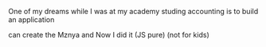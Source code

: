 One of my dreams while I was at my academy studing accounting is to build an application

can create the Mznya and Now I did it (JS pure) (not for kids)
